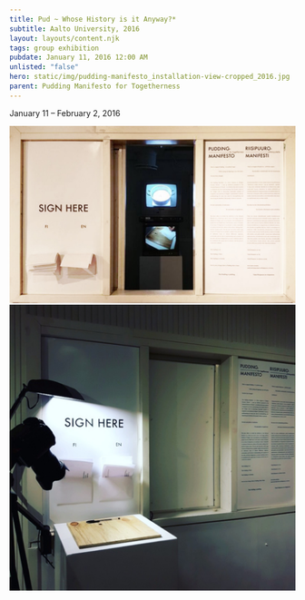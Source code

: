 ```yaml
---
title: Pud ~ Whose History is it Anyway?*
subtitle: Aalto University, 2016
layout: layouts/content.njk
tags: group exhibition
pubdate: January 11, 2016 12:00 AM
unlisted: "false"
hero: static/img/pudding-manifesto_installation-view-cropped_2016.jpg
parent: Pudding Manifesto for Togetherness
---
```

January 11 – February 2, 2016



![Installation view, Pudding Manifesto for Togetherness, 2016](/static/img/pudding-manifesto_installation-view-cropped_2016.jpg)
![Installation view, Maifesto and Pledge, Pudding Manifesto for Togetherness, 2016](/static/img/pudding-manifesto_installation-view-manifesto-and-pledge_2016.jpg)

